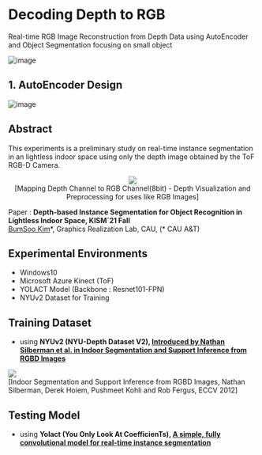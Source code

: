 # Decoding Depth to RGB
Real-time RGB Image Reconstruction from Depth Data using AutoEncoder and Object Segmentation focusing on small object

![image](https://user-images.githubusercontent.com/67869508/150832590-b411b1fb-98f4-487e-9542-00af6f861f71.png)

## 1. AutoEncoder Design

![image](https://user-images.githubusercontent.com/67869508/151686894-127efd80-d9f6-4992-b7f1-2ceb04a07001.png)

## Abstract

This experiments is a preliminary study on real-time instance segmentation in an lightless indoor space using only the depth image obtained by the ToF RGB-D Camera. 

<p align="center">
  <img src="https://user-images.githubusercontent.com/67869508/136656185-a714f9ec-1674-432d-821f-0b454d594bab.png">
  <br> [Mapping Depth Channel to RGB Channel(8bit) - Depth Visualization and Preprocessing for uses like RGB Images]
</p>

Paper : **Depth-based Instance Segmentation for Object Recognition in Lightless Indoor Space, KISM`21 Fall** <br>
[BumSoo Kim](https://github.com/gh-BumsooKim)\*, Graphics Realization Lab, CAU, (* CAU A&T)

## Experimental Environments

- Windows10
- Microsoft Azure Kinect (ToF)
- YOLACT Model (Backbone : Resnet101-FPN)
- NYUv2 Dataset for Training

##  Training Dataset

- using **NYUv2 (NYU-Depth Dataset V2), [Introduced by Nathan Silberman et al. in Indoor Segmentation and Support Inference from RGBD Images](https://cs.nyu.edu/~silberman/papers/indoor_seg_support.pdf)**

![](http://cs.nyu.edu/~silberman/images/nyu_depth_v2_web.jpg)
<br> \[Indoor Segmentation and Support Inference from RGBD Images, Nathan Silberman, Derek Hoiem, Pushmeet Kohli and Rob Fergus, ECCV 2012\]
  
## Testing Model

- using **Yolact (You Only Look At CoefficienTs), [A simple, fully convolutional model for real-time instance segmentation](https://github.com/dbolya/yolact)**

